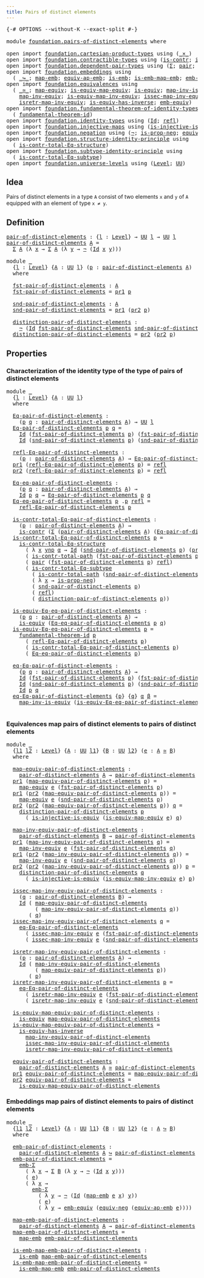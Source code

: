 ```yaml
---
title: Pairs of distinct elements
---
```


<pre class="Agda"><a id="52" class="Symbol">{-#</a> <a id="56" class="Keyword">OPTIONS</a> <a id="64" class="Pragma">--without-K</a> <a id="76" class="Pragma">--exact-split</a> <a id="90" class="Symbol">#-}</a>

<a id="95" class="Keyword">module</a> <a id="102" href="foundation.pairs-of-distinct-elements.html" class="Module">foundation.pairs-of-distinct-elements</a> <a id="140" class="Keyword">where</a>

<a id="147" class="Keyword">open</a> <a id="152" class="Keyword">import</a> <a id="159" href="foundation.cartesian-product-types.html" class="Module">foundation.cartesian-product-types</a> <a id="194" class="Keyword">using</a> <a id="200" class="Symbol">(</a><a id="201" href="foundation-core.cartesian-product-types.html#577" class="Function Operator">_×_</a><a id="204" class="Symbol">)</a>
<a id="206" class="Keyword">open</a> <a id="211" class="Keyword">import</a> <a id="218" href="foundation.contractible-types.html" class="Module">foundation.contractible-types</a> <a id="248" class="Keyword">using</a> <a id="254" class="Symbol">(</a><a id="255" href="foundation-core.contractible-types.html#993" class="Function">is-contr</a><a id="263" class="Symbol">;</a> <a id="265" href="foundation-core.contractible-types.html#2033" class="Function">is-contr-total-path</a><a id="284" class="Symbol">)</a>
<a id="286" class="Keyword">open</a> <a id="291" class="Keyword">import</a> <a id="298" href="foundation.dependent-pair-types.html" class="Module">foundation.dependent-pair-types</a> <a id="330" class="Keyword">using</a> <a id="336" class="Symbol">(</a><a id="337" href="foundation-core.dependent-pair-types.html#502" class="Record">Σ</a><a id="338" class="Symbol">;</a> <a id="340" href="foundation-core.dependent-pair-types.html#575" class="InductiveConstructor">pair</a><a id="344" class="Symbol">;</a> <a id="346" href="foundation-core.dependent-pair-types.html#592" class="Field">pr1</a><a id="349" class="Symbol">;</a> <a id="351" href="foundation-core.dependent-pair-types.html#604" class="Field">pr2</a><a id="354" class="Symbol">)</a>
<a id="356" class="Keyword">open</a> <a id="361" class="Keyword">import</a> <a id="368" href="foundation.embeddings.html" class="Module">foundation.embeddings</a> <a id="390" class="Keyword">using</a>
  <a id="398" class="Symbol">(</a> <a id="400" href="foundation-core.embeddings.html#1061" class="Function Operator">_↪_</a><a id="403" class="Symbol">;</a> <a id="405" href="foundation-core.embeddings.html#1204" class="Function">map-emb</a><a id="412" class="Symbol">;</a> <a id="414" href="foundation-core.embeddings.html#1331" class="Function">equiv-ap-emb</a><a id="426" class="Symbol">;</a> <a id="428" href="foundation-core.embeddings.html#979" class="Function">is-emb</a><a id="434" class="Symbol">;</a> <a id="436" href="foundation-core.embeddings.html#1251" class="Function">is-emb-map-emb</a><a id="450" class="Symbol">;</a> <a id="452" href="foundation.embeddings.html#5248" class="Function">emb-Σ</a><a id="457" class="Symbol">)</a>
<a id="459" class="Keyword">open</a> <a id="464" class="Keyword">import</a> <a id="471" href="foundation.equivalences.html" class="Module">foundation.equivalences</a> <a id="495" class="Keyword">using</a>
  <a id="503" class="Symbol">(</a> <a id="505" href="foundation-core.equivalences.html#1608" class="Function Operator">_≃_</a><a id="508" class="Symbol">;</a> <a id="510" href="foundation-core.equivalences.html#1808" class="Function">map-equiv</a><a id="519" class="Symbol">;</a> <a id="521" href="foundation-core.equivalences.html#1863" class="Function">is-equiv-map-equiv</a><a id="539" class="Symbol">;</a> <a id="541" href="foundation-core.equivalences.html#1543" class="Function">is-equiv</a><a id="549" class="Symbol">;</a> <a id="551" href="foundation-core.equivalences.html#4174" class="Function">map-inv-is-equiv</a><a id="567" class="Symbol">;</a>
    <a id="573" href="foundation-core.equivalences.html#5023" class="Function">map-inv-equiv</a><a id="586" class="Symbol">;</a> <a id="588" href="foundation-core.equivalences.html#5581" class="Function">is-equiv-map-inv-equiv</a><a id="610" class="Symbol">;</a> <a id="612" href="foundation-core.equivalences.html#5106" class="Function">issec-map-inv-equiv</a><a id="631" class="Symbol">;</a>
    <a id="637" href="foundation-core.equivalences.html#5238" class="Function">isretr-map-inv-equiv</a><a id="657" class="Symbol">;</a> <a id="659" href="foundation-core.equivalences.html#3000" class="Function">is-equiv-has-inverse</a><a id="679" class="Symbol">;</a> <a id="681" href="foundation.equivalences.html#3232" class="Function">emb-equiv</a><a id="690" class="Symbol">)</a>
<a id="692" class="Keyword">open</a> <a id="697" class="Keyword">import</a> <a id="704" href="foundation.fundamental-theorem-of-identity-types.html" class="Module">foundation.fundamental-theorem-of-identity-types</a> <a id="753" class="Keyword">using</a>
  <a id="761" class="Symbol">(</a> <a id="763" href="foundation-core.fundamental-theorem-of-identity-types.html#1891" class="Function">fundamental-theorem-id</a><a id="785" class="Symbol">)</a>
<a id="787" class="Keyword">open</a> <a id="792" class="Keyword">import</a> <a id="799" href="foundation.identity-types.html" class="Module">foundation.identity-types</a> <a id="825" class="Keyword">using</a> <a id="831" class="Symbol">(</a><a id="832" href="foundation-core.identity-types.html#1754" class="Datatype">Id</a><a id="834" class="Symbol">;</a> <a id="836" href="foundation-core.identity-types.html#1807" class="InductiveConstructor">refl</a><a id="840" class="Symbol">)</a>
<a id="842" class="Keyword">open</a> <a id="847" class="Keyword">import</a> <a id="854" href="foundation.injective-maps.html" class="Module">foundation.injective-maps</a> <a id="880" class="Keyword">using</a> <a id="886" class="Symbol">(</a><a id="887" href="foundation.injective-maps.html#2755" class="Function">is-injective-is-equiv</a><a id="908" class="Symbol">)</a>
<a id="910" class="Keyword">open</a> <a id="915" class="Keyword">import</a> <a id="922" href="foundation.negation.html" class="Module">foundation.negation</a> <a id="942" class="Keyword">using</a> <a id="948" class="Symbol">(</a><a id="949" href="foundation-core.negation.html#452" class="Function">¬</a><a id="950" class="Symbol">;</a> <a id="952" href="foundation.negation.html#942" class="Function">is-prop-neg</a><a id="963" class="Symbol">;</a> <a id="965" href="foundation.negation.html#1465" class="Function">equiv-neg</a><a id="974" class="Symbol">)</a>
<a id="976" class="Keyword">open</a> <a id="981" class="Keyword">import</a> <a id="988" href="foundation.structure-identity-principle.html" class="Module">foundation.structure-identity-principle</a> <a id="1028" class="Keyword">using</a>
  <a id="1036" class="Symbol">(</a> <a id="1038" href="foundation.structure-identity-principle.html#1341" class="Function">is-contr-total-Eq-structure</a><a id="1065" class="Symbol">)</a>
<a id="1067" class="Keyword">open</a> <a id="1072" class="Keyword">import</a> <a id="1079" href="foundation.subtype-identity-principle.html" class="Module">foundation.subtype-identity-principle</a> <a id="1117" class="Keyword">using</a>
  <a id="1125" class="Symbol">(</a> <a id="1127" href="foundation-core.subtype-identity-principle.html#1573" class="Function">is-contr-total-Eq-subtype</a><a id="1152" class="Symbol">)</a>
<a id="1154" class="Keyword">open</a> <a id="1159" class="Keyword">import</a> <a id="1166" href="foundation.universe-levels.html" class="Module">foundation.universe-levels</a> <a id="1193" class="Keyword">using</a> <a id="1199" class="Symbol">(</a><a id="1200" href="Agda.Primitive.html#597" class="Postulate">Level</a><a id="1205" class="Symbol">;</a> <a id="1207" href="foundation-core.universe-levels.html#222" class="Primitive">UU</a><a id="1209" class="Symbol">)</a>
</pre>
## Idea

Pairs of distinct elements in a type `A` consist of two elements `x` and `y` of `A` equipped with an element of type `x ≠ y`.

## Definition

<pre class="Agda"><a id="pair-of-distinct-elements"></a><a id="1375" href="foundation.pairs-of-distinct-elements.html#1375" class="Function">pair-of-distinct-elements</a> <a id="1401" class="Symbol">:</a> <a id="1403" class="Symbol">{</a><a id="1404" href="foundation.pairs-of-distinct-elements.html#1404" class="Bound">l</a> <a id="1406" class="Symbol">:</a> <a id="1408" href="Agda.Primitive.html#597" class="Postulate">Level</a><a id="1413" class="Symbol">}</a> <a id="1415" class="Symbol">→</a> <a id="1417" href="foundation-core.universe-levels.html#222" class="Primitive">UU</a> <a id="1420" href="foundation.pairs-of-distinct-elements.html#1404" class="Bound">l</a> <a id="1422" class="Symbol">→</a> <a id="1424" href="foundation-core.universe-levels.html#222" class="Primitive">UU</a> <a id="1427" href="foundation.pairs-of-distinct-elements.html#1404" class="Bound">l</a>
<a id="1429" href="foundation.pairs-of-distinct-elements.html#1375" class="Function">pair-of-distinct-elements</a> <a id="1455" href="foundation.pairs-of-distinct-elements.html#1455" class="Bound">A</a> <a id="1457" class="Symbol">=</a>
  <a id="1461" href="foundation-core.dependent-pair-types.html#502" class="Record">Σ</a> <a id="1463" href="foundation.pairs-of-distinct-elements.html#1455" class="Bound">A</a> <a id="1465" class="Symbol">(λ</a> <a id="1468" href="foundation.pairs-of-distinct-elements.html#1468" class="Bound">x</a> <a id="1470" class="Symbol">→</a> <a id="1472" href="foundation-core.dependent-pair-types.html#502" class="Record">Σ</a> <a id="1474" href="foundation.pairs-of-distinct-elements.html#1455" class="Bound">A</a> <a id="1476" class="Symbol">(λ</a> <a id="1479" href="foundation.pairs-of-distinct-elements.html#1479" class="Bound">y</a> <a id="1481" class="Symbol">→</a> <a id="1483" href="foundation-core.negation.html#452" class="Function">¬</a> <a id="1485" class="Symbol">(</a><a id="1486" href="foundation-core.identity-types.html#1754" class="Datatype">Id</a> <a id="1489" href="foundation.pairs-of-distinct-elements.html#1468" class="Bound">x</a> <a id="1491" href="foundation.pairs-of-distinct-elements.html#1479" class="Bound">y</a><a id="1492" class="Symbol">)))</a>

<a id="1497" class="Keyword">module</a> <a id="1504" href="foundation.pairs-of-distinct-elements.html#1504" class="Module">_</a>
  <a id="1508" class="Symbol">{</a><a id="1509" href="foundation.pairs-of-distinct-elements.html#1509" class="Bound">l</a> <a id="1511" class="Symbol">:</a> <a id="1513" href="Agda.Primitive.html#597" class="Postulate">Level</a><a id="1518" class="Symbol">}</a> <a id="1520" class="Symbol">{</a><a id="1521" href="foundation.pairs-of-distinct-elements.html#1521" class="Bound">A</a> <a id="1523" class="Symbol">:</a> <a id="1525" href="foundation-core.universe-levels.html#222" class="Primitive">UU</a> <a id="1528" href="foundation.pairs-of-distinct-elements.html#1509" class="Bound">l</a><a id="1529" class="Symbol">}</a> <a id="1531" class="Symbol">(</a><a id="1532" href="foundation.pairs-of-distinct-elements.html#1532" class="Bound">p</a> <a id="1534" class="Symbol">:</a> <a id="1536" href="foundation.pairs-of-distinct-elements.html#1375" class="Function">pair-of-distinct-elements</a> <a id="1562" href="foundation.pairs-of-distinct-elements.html#1521" class="Bound">A</a><a id="1563" class="Symbol">)</a>
  <a id="1567" class="Keyword">where</a>
  
  <a id="1578" href="foundation.pairs-of-distinct-elements.html#1578" class="Function">fst-pair-of-distinct-elements</a> <a id="1608" class="Symbol">:</a> <a id="1610" href="foundation.pairs-of-distinct-elements.html#1521" class="Bound">A</a>
  <a id="1614" href="foundation.pairs-of-distinct-elements.html#1578" class="Function">fst-pair-of-distinct-elements</a> <a id="1644" class="Symbol">=</a> <a id="1646" href="foundation-core.dependent-pair-types.html#592" class="Field">pr1</a> <a id="1650" href="foundation.pairs-of-distinct-elements.html#1532" class="Bound">p</a>

  <a id="1655" href="foundation.pairs-of-distinct-elements.html#1655" class="Function">snd-pair-of-distinct-elements</a> <a id="1685" class="Symbol">:</a> <a id="1687" href="foundation.pairs-of-distinct-elements.html#1521" class="Bound">A</a>
  <a id="1691" href="foundation.pairs-of-distinct-elements.html#1655" class="Function">snd-pair-of-distinct-elements</a> <a id="1721" class="Symbol">=</a> <a id="1723" href="foundation-core.dependent-pair-types.html#592" class="Field">pr1</a> <a id="1727" class="Symbol">(</a><a id="1728" href="foundation-core.dependent-pair-types.html#604" class="Field">pr2</a> <a id="1732" href="foundation.pairs-of-distinct-elements.html#1532" class="Bound">p</a><a id="1733" class="Symbol">)</a>

  <a id="1738" href="foundation.pairs-of-distinct-elements.html#1738" class="Function">distinction-pair-of-distinct-elements</a> <a id="1776" class="Symbol">:</a>
    <a id="1782" href="foundation-core.negation.html#452" class="Function">¬</a> <a id="1784" class="Symbol">(</a><a id="1785" href="foundation-core.identity-types.html#1754" class="Datatype">Id</a> <a id="1788" href="foundation.pairs-of-distinct-elements.html#1578" class="Function">fst-pair-of-distinct-elements</a> <a id="1818" href="foundation.pairs-of-distinct-elements.html#1655" class="Function">snd-pair-of-distinct-elements</a><a id="1847" class="Symbol">)</a>
  <a id="1851" href="foundation.pairs-of-distinct-elements.html#1738" class="Function">distinction-pair-of-distinct-elements</a> <a id="1889" class="Symbol">=</a> <a id="1891" href="foundation-core.dependent-pair-types.html#604" class="Field">pr2</a> <a id="1895" class="Symbol">(</a><a id="1896" href="foundation-core.dependent-pair-types.html#604" class="Field">pr2</a> <a id="1900" href="foundation.pairs-of-distinct-elements.html#1532" class="Bound">p</a><a id="1901" class="Symbol">)</a>
</pre>
## Properties

### Characterization of the identity type of the type of pairs of distinct elements

<pre class="Agda"><a id="2016" class="Keyword">module</a> <a id="2023" href="foundation.pairs-of-distinct-elements.html#2023" class="Module">_</a>
  <a id="2027" class="Symbol">{</a><a id="2028" href="foundation.pairs-of-distinct-elements.html#2028" class="Bound">l</a> <a id="2030" class="Symbol">:</a> <a id="2032" href="Agda.Primitive.html#597" class="Postulate">Level</a><a id="2037" class="Symbol">}</a> <a id="2039" class="Symbol">{</a><a id="2040" href="foundation.pairs-of-distinct-elements.html#2040" class="Bound">A</a> <a id="2042" class="Symbol">:</a> <a id="2044" href="foundation-core.universe-levels.html#222" class="Primitive">UU</a> <a id="2047" href="foundation.pairs-of-distinct-elements.html#2028" class="Bound">l</a><a id="2048" class="Symbol">}</a>
  <a id="2052" class="Keyword">where</a>
  
  <a id="2063" href="foundation.pairs-of-distinct-elements.html#2063" class="Function">Eq-pair-of-distinct-elements</a> <a id="2092" class="Symbol">:</a>
    <a id="2098" class="Symbol">(</a><a id="2099" href="foundation.pairs-of-distinct-elements.html#2099" class="Bound">p</a> <a id="2101" href="foundation.pairs-of-distinct-elements.html#2101" class="Bound">q</a> <a id="2103" class="Symbol">:</a> <a id="2105" href="foundation.pairs-of-distinct-elements.html#1375" class="Function">pair-of-distinct-elements</a> <a id="2131" href="foundation.pairs-of-distinct-elements.html#2040" class="Bound">A</a><a id="2132" class="Symbol">)</a> <a id="2134" class="Symbol">→</a> <a id="2136" href="foundation-core.universe-levels.html#222" class="Primitive">UU</a> <a id="2139" href="foundation.pairs-of-distinct-elements.html#2028" class="Bound">l</a>
  <a id="2143" href="foundation.pairs-of-distinct-elements.html#2063" class="Function">Eq-pair-of-distinct-elements</a> <a id="2172" href="foundation.pairs-of-distinct-elements.html#2172" class="Bound">p</a> <a id="2174" href="foundation.pairs-of-distinct-elements.html#2174" class="Bound">q</a> <a id="2176" class="Symbol">=</a>
    <a id="2182" href="foundation-core.identity-types.html#1754" class="Datatype">Id</a> <a id="2185" class="Symbol">(</a><a id="2186" href="foundation.pairs-of-distinct-elements.html#1578" class="Function">fst-pair-of-distinct-elements</a> <a id="2216" href="foundation.pairs-of-distinct-elements.html#2172" class="Bound">p</a><a id="2217" class="Symbol">)</a> <a id="2219" class="Symbol">(</a><a id="2220" href="foundation.pairs-of-distinct-elements.html#1578" class="Function">fst-pair-of-distinct-elements</a> <a id="2250" href="foundation.pairs-of-distinct-elements.html#2174" class="Bound">q</a><a id="2251" class="Symbol">)</a> <a id="2253" href="foundation-core.cartesian-product-types.html#577" class="Function Operator">×</a>
    <a id="2259" href="foundation-core.identity-types.html#1754" class="Datatype">Id</a> <a id="2262" class="Symbol">(</a><a id="2263" href="foundation.pairs-of-distinct-elements.html#1655" class="Function">snd-pair-of-distinct-elements</a> <a id="2293" href="foundation.pairs-of-distinct-elements.html#2172" class="Bound">p</a><a id="2294" class="Symbol">)</a> <a id="2296" class="Symbol">(</a><a id="2297" href="foundation.pairs-of-distinct-elements.html#1655" class="Function">snd-pair-of-distinct-elements</a> <a id="2327" href="foundation.pairs-of-distinct-elements.html#2174" class="Bound">q</a><a id="2328" class="Symbol">)</a>

  <a id="2333" href="foundation.pairs-of-distinct-elements.html#2333" class="Function">refl-Eq-pair-of-distinct-elements</a> <a id="2367" class="Symbol">:</a>
    <a id="2373" class="Symbol">(</a><a id="2374" href="foundation.pairs-of-distinct-elements.html#2374" class="Bound">p</a> <a id="2376" class="Symbol">:</a> <a id="2378" href="foundation.pairs-of-distinct-elements.html#1375" class="Function">pair-of-distinct-elements</a> <a id="2404" href="foundation.pairs-of-distinct-elements.html#2040" class="Bound">A</a><a id="2405" class="Symbol">)</a> <a id="2407" class="Symbol">→</a> <a id="2409" href="foundation.pairs-of-distinct-elements.html#2063" class="Function">Eq-pair-of-distinct-elements</a> <a id="2438" href="foundation.pairs-of-distinct-elements.html#2374" class="Bound">p</a> <a id="2440" href="foundation.pairs-of-distinct-elements.html#2374" class="Bound">p</a>
  <a id="2444" href="foundation-core.dependent-pair-types.html#592" class="Field">pr1</a> <a id="2448" class="Symbol">(</a><a id="2449" href="foundation.pairs-of-distinct-elements.html#2333" class="Function">refl-Eq-pair-of-distinct-elements</a> <a id="2483" href="foundation.pairs-of-distinct-elements.html#2483" class="Bound">p</a><a id="2484" class="Symbol">)</a> <a id="2486" class="Symbol">=</a> <a id="2488" href="foundation-core.identity-types.html#1807" class="InductiveConstructor">refl</a>
  <a id="2495" href="foundation-core.dependent-pair-types.html#604" class="Field">pr2</a> <a id="2499" class="Symbol">(</a><a id="2500" href="foundation.pairs-of-distinct-elements.html#2333" class="Function">refl-Eq-pair-of-distinct-elements</a> <a id="2534" href="foundation.pairs-of-distinct-elements.html#2534" class="Bound">p</a><a id="2535" class="Symbol">)</a> <a id="2537" class="Symbol">=</a> <a id="2539" href="foundation-core.identity-types.html#1807" class="InductiveConstructor">refl</a>

  <a id="2547" href="foundation.pairs-of-distinct-elements.html#2547" class="Function">Eq-eq-pair-of-distinct-elements</a> <a id="2579" class="Symbol">:</a>
    <a id="2585" class="Symbol">(</a><a id="2586" href="foundation.pairs-of-distinct-elements.html#2586" class="Bound">p</a> <a id="2588" href="foundation.pairs-of-distinct-elements.html#2588" class="Bound">q</a> <a id="2590" class="Symbol">:</a> <a id="2592" href="foundation.pairs-of-distinct-elements.html#1375" class="Function">pair-of-distinct-elements</a> <a id="2618" href="foundation.pairs-of-distinct-elements.html#2040" class="Bound">A</a><a id="2619" class="Symbol">)</a> <a id="2621" class="Symbol">→</a>
    <a id="2627" href="foundation-core.identity-types.html#1754" class="Datatype">Id</a> <a id="2630" href="foundation.pairs-of-distinct-elements.html#2586" class="Bound">p</a> <a id="2632" href="foundation.pairs-of-distinct-elements.html#2588" class="Bound">q</a> <a id="2634" class="Symbol">→</a> <a id="2636" href="foundation.pairs-of-distinct-elements.html#2063" class="Function">Eq-pair-of-distinct-elements</a> <a id="2665" href="foundation.pairs-of-distinct-elements.html#2586" class="Bound">p</a> <a id="2667" href="foundation.pairs-of-distinct-elements.html#2588" class="Bound">q</a>
  <a id="2671" href="foundation.pairs-of-distinct-elements.html#2547" class="Function">Eq-eq-pair-of-distinct-elements</a> <a id="2703" href="foundation.pairs-of-distinct-elements.html#2703" class="Bound">p</a> <a id="2705" class="DottedPattern Symbol">.</a><a id="2706" href="foundation.pairs-of-distinct-elements.html#2703" class="DottedPattern Bound">p</a> <a id="2708" href="foundation-core.identity-types.html#1807" class="InductiveConstructor">refl</a> <a id="2713" class="Symbol">=</a>
    <a id="2719" href="foundation.pairs-of-distinct-elements.html#2333" class="Function">refl-Eq-pair-of-distinct-elements</a> <a id="2753" href="foundation.pairs-of-distinct-elements.html#2703" class="Bound">p</a>

  <a id="2758" href="foundation.pairs-of-distinct-elements.html#2758" class="Function">is-contr-total-Eq-pair-of-distinct-elements</a> <a id="2802" class="Symbol">:</a>
    <a id="2808" class="Symbol">(</a><a id="2809" href="foundation.pairs-of-distinct-elements.html#2809" class="Bound">p</a> <a id="2811" class="Symbol">:</a> <a id="2813" href="foundation.pairs-of-distinct-elements.html#1375" class="Function">pair-of-distinct-elements</a> <a id="2839" href="foundation.pairs-of-distinct-elements.html#2040" class="Bound">A</a><a id="2840" class="Symbol">)</a> <a id="2842" class="Symbol">→</a>
    <a id="2848" href="foundation-core.contractible-types.html#993" class="Function">is-contr</a> <a id="2857" class="Symbol">(</a><a id="2858" href="foundation-core.dependent-pair-types.html#502" class="Record">Σ</a> <a id="2860" class="Symbol">(</a><a id="2861" href="foundation.pairs-of-distinct-elements.html#1375" class="Function">pair-of-distinct-elements</a> <a id="2887" href="foundation.pairs-of-distinct-elements.html#2040" class="Bound">A</a><a id="2888" class="Symbol">)</a> <a id="2890" class="Symbol">(</a><a id="2891" href="foundation.pairs-of-distinct-elements.html#2063" class="Function">Eq-pair-of-distinct-elements</a> <a id="2920" href="foundation.pairs-of-distinct-elements.html#2809" class="Bound">p</a><a id="2921" class="Symbol">))</a>
  <a id="2926" href="foundation.pairs-of-distinct-elements.html#2758" class="Function">is-contr-total-Eq-pair-of-distinct-elements</a> <a id="2970" href="foundation.pairs-of-distinct-elements.html#2970" class="Bound">p</a> <a id="2972" class="Symbol">=</a>
    <a id="2978" href="foundation.structure-identity-principle.html#1341" class="Function">is-contr-total-Eq-structure</a>
      <a id="3012" class="Symbol">(</a> <a id="3014" class="Symbol">λ</a> <a id="3016" href="foundation.pairs-of-distinct-elements.html#3016" class="Bound">x</a> <a id="3018" href="foundation.pairs-of-distinct-elements.html#3018" class="Bound">ynp</a> <a id="3022" href="foundation.pairs-of-distinct-elements.html#3022" class="Bound">α</a> <a id="3024" class="Symbol">→</a> <a id="3026" href="foundation-core.identity-types.html#1754" class="Datatype">Id</a> <a id="3029" class="Symbol">(</a><a id="3030" href="foundation.pairs-of-distinct-elements.html#1655" class="Function">snd-pair-of-distinct-elements</a> <a id="3060" href="foundation.pairs-of-distinct-elements.html#2970" class="Bound">p</a><a id="3061" class="Symbol">)</a> <a id="3063" class="Symbol">(</a><a id="3064" href="foundation-core.dependent-pair-types.html#592" class="Field">pr1</a> <a id="3068" href="foundation.pairs-of-distinct-elements.html#3018" class="Bound">ynp</a><a id="3071" class="Symbol">))</a>
      <a id="3080" class="Symbol">(</a> <a id="3082" href="foundation-core.contractible-types.html#2033" class="Function">is-contr-total-path</a> <a id="3102" class="Symbol">(</a><a id="3103" href="foundation.pairs-of-distinct-elements.html#1578" class="Function">fst-pair-of-distinct-elements</a> <a id="3133" href="foundation.pairs-of-distinct-elements.html#2970" class="Bound">p</a><a id="3134" class="Symbol">))</a>
      <a id="3143" class="Symbol">(</a> <a id="3145" href="foundation-core.dependent-pair-types.html#575" class="InductiveConstructor">pair</a> <a id="3150" class="Symbol">(</a><a id="3151" href="foundation.pairs-of-distinct-elements.html#1578" class="Function">fst-pair-of-distinct-elements</a> <a id="3181" href="foundation.pairs-of-distinct-elements.html#2970" class="Bound">p</a><a id="3182" class="Symbol">)</a> <a id="3184" href="foundation-core.identity-types.html#1807" class="InductiveConstructor">refl</a><a id="3188" class="Symbol">)</a>
      <a id="3196" class="Symbol">(</a> <a id="3198" href="foundation-core.subtype-identity-principle.html#1573" class="Function">is-contr-total-Eq-subtype</a>
        <a id="3232" class="Symbol">(</a> <a id="3234" href="foundation-core.contractible-types.html#2033" class="Function">is-contr-total-path</a> <a id="3254" class="Symbol">(</a><a id="3255" href="foundation.pairs-of-distinct-elements.html#1655" class="Function">snd-pair-of-distinct-elements</a> <a id="3285" href="foundation.pairs-of-distinct-elements.html#2970" class="Bound">p</a><a id="3286" class="Symbol">))</a>
        <a id="3297" class="Symbol">(</a> <a id="3299" class="Symbol">λ</a> <a id="3301" href="foundation.pairs-of-distinct-elements.html#3301" class="Bound">x</a> <a id="3303" class="Symbol">→</a> <a id="3305" href="foundation.negation.html#942" class="Function">is-prop-neg</a><a id="3316" class="Symbol">)</a>
        <a id="3326" class="Symbol">(</a> <a id="3328" href="foundation.pairs-of-distinct-elements.html#1655" class="Function">snd-pair-of-distinct-elements</a> <a id="3358" href="foundation.pairs-of-distinct-elements.html#2970" class="Bound">p</a><a id="3359" class="Symbol">)</a>
        <a id="3369" class="Symbol">(</a> <a id="3371" href="foundation-core.identity-types.html#1807" class="InductiveConstructor">refl</a><a id="3375" class="Symbol">)</a>
        <a id="3385" class="Symbol">(</a> <a id="3387" href="foundation.pairs-of-distinct-elements.html#1738" class="Function">distinction-pair-of-distinct-elements</a> <a id="3425" href="foundation.pairs-of-distinct-elements.html#2970" class="Bound">p</a><a id="3426" class="Symbol">))</a>

  <a id="3432" href="foundation.pairs-of-distinct-elements.html#3432" class="Function">is-equiv-Eq-eq-pair-of-distinct-elements</a> <a id="3473" class="Symbol">:</a>
    <a id="3479" class="Symbol">(</a><a id="3480" href="foundation.pairs-of-distinct-elements.html#3480" class="Bound">p</a> <a id="3482" href="foundation.pairs-of-distinct-elements.html#3482" class="Bound">q</a> <a id="3484" class="Symbol">:</a> <a id="3486" href="foundation.pairs-of-distinct-elements.html#1375" class="Function">pair-of-distinct-elements</a> <a id="3512" href="foundation.pairs-of-distinct-elements.html#2040" class="Bound">A</a><a id="3513" class="Symbol">)</a> <a id="3515" class="Symbol">→</a>
    <a id="3521" href="foundation-core.equivalences.html#1543" class="Function">is-equiv</a> <a id="3530" class="Symbol">(</a><a id="3531" href="foundation.pairs-of-distinct-elements.html#2547" class="Function">Eq-eq-pair-of-distinct-elements</a> <a id="3563" href="foundation.pairs-of-distinct-elements.html#3480" class="Bound">p</a> <a id="3565" href="foundation.pairs-of-distinct-elements.html#3482" class="Bound">q</a><a id="3566" class="Symbol">)</a>
  <a id="3570" href="foundation.pairs-of-distinct-elements.html#3432" class="Function">is-equiv-Eq-eq-pair-of-distinct-elements</a> <a id="3611" href="foundation.pairs-of-distinct-elements.html#3611" class="Bound">p</a> <a id="3613" class="Symbol">=</a>
    <a id="3619" href="foundation-core.fundamental-theorem-of-identity-types.html#1891" class="Function">fundamental-theorem-id</a> <a id="3642" href="foundation.pairs-of-distinct-elements.html#3611" class="Bound">p</a>
      <a id="3650" class="Symbol">(</a> <a id="3652" href="foundation.pairs-of-distinct-elements.html#2333" class="Function">refl-Eq-pair-of-distinct-elements</a> <a id="3686" href="foundation.pairs-of-distinct-elements.html#3611" class="Bound">p</a><a id="3687" class="Symbol">)</a>
      <a id="3695" class="Symbol">(</a> <a id="3697" href="foundation.pairs-of-distinct-elements.html#2758" class="Function">is-contr-total-Eq-pair-of-distinct-elements</a> <a id="3741" href="foundation.pairs-of-distinct-elements.html#3611" class="Bound">p</a><a id="3742" class="Symbol">)</a>
      <a id="3750" class="Symbol">(</a> <a id="3752" href="foundation.pairs-of-distinct-elements.html#2547" class="Function">Eq-eq-pair-of-distinct-elements</a> <a id="3784" href="foundation.pairs-of-distinct-elements.html#3611" class="Bound">p</a><a id="3785" class="Symbol">)</a>

  <a id="3790" href="foundation.pairs-of-distinct-elements.html#3790" class="Function">eq-Eq-pair-of-distinct-elements</a> <a id="3822" class="Symbol">:</a>
    <a id="3828" class="Symbol">{</a><a id="3829" href="foundation.pairs-of-distinct-elements.html#3829" class="Bound">p</a> <a id="3831" href="foundation.pairs-of-distinct-elements.html#3831" class="Bound">q</a> <a id="3833" class="Symbol">:</a> <a id="3835" href="foundation.pairs-of-distinct-elements.html#1375" class="Function">pair-of-distinct-elements</a> <a id="3861" href="foundation.pairs-of-distinct-elements.html#2040" class="Bound">A</a><a id="3862" class="Symbol">}</a> <a id="3864" class="Symbol">→</a>
    <a id="3870" href="foundation-core.identity-types.html#1754" class="Datatype">Id</a> <a id="3873" class="Symbol">(</a><a id="3874" href="foundation.pairs-of-distinct-elements.html#1578" class="Function">fst-pair-of-distinct-elements</a> <a id="3904" href="foundation.pairs-of-distinct-elements.html#3829" class="Bound">p</a><a id="3905" class="Symbol">)</a> <a id="3907" class="Symbol">(</a><a id="3908" href="foundation.pairs-of-distinct-elements.html#1578" class="Function">fst-pair-of-distinct-elements</a> <a id="3938" href="foundation.pairs-of-distinct-elements.html#3831" class="Bound">q</a><a id="3939" class="Symbol">)</a> <a id="3941" class="Symbol">→</a>
    <a id="3947" href="foundation-core.identity-types.html#1754" class="Datatype">Id</a> <a id="3950" class="Symbol">(</a><a id="3951" href="foundation.pairs-of-distinct-elements.html#1655" class="Function">snd-pair-of-distinct-elements</a> <a id="3981" href="foundation.pairs-of-distinct-elements.html#3829" class="Bound">p</a><a id="3982" class="Symbol">)</a> <a id="3984" class="Symbol">(</a><a id="3985" href="foundation.pairs-of-distinct-elements.html#1655" class="Function">snd-pair-of-distinct-elements</a> <a id="4015" href="foundation.pairs-of-distinct-elements.html#3831" class="Bound">q</a><a id="4016" class="Symbol">)</a> <a id="4018" class="Symbol">→</a>
    <a id="4024" href="foundation-core.identity-types.html#1754" class="Datatype">Id</a> <a id="4027" href="foundation.pairs-of-distinct-elements.html#3829" class="Bound">p</a> <a id="4029" href="foundation.pairs-of-distinct-elements.html#3831" class="Bound">q</a>
  <a id="4033" href="foundation.pairs-of-distinct-elements.html#3790" class="Function">eq-Eq-pair-of-distinct-elements</a> <a id="4065" class="Symbol">{</a><a id="4066" href="foundation.pairs-of-distinct-elements.html#4066" class="Bound">p</a><a id="4067" class="Symbol">}</a> <a id="4069" class="Symbol">{</a><a id="4070" href="foundation.pairs-of-distinct-elements.html#4070" class="Bound">q</a><a id="4071" class="Symbol">}</a> <a id="4073" href="foundation.pairs-of-distinct-elements.html#4073" class="Bound">α</a> <a id="4075" href="foundation.pairs-of-distinct-elements.html#4075" class="Bound">β</a> <a id="4077" class="Symbol">=</a>
    <a id="4083" href="foundation-core.equivalences.html#4174" class="Function">map-inv-is-equiv</a> <a id="4100" class="Symbol">(</a><a id="4101" href="foundation.pairs-of-distinct-elements.html#3432" class="Function">is-equiv-Eq-eq-pair-of-distinct-elements</a> <a id="4142" href="foundation.pairs-of-distinct-elements.html#4066" class="Bound">p</a> <a id="4144" href="foundation.pairs-of-distinct-elements.html#4070" class="Bound">q</a><a id="4145" class="Symbol">)</a> <a id="4147" class="Symbol">(</a><a id="4148" href="foundation-core.dependent-pair-types.html#575" class="InductiveConstructor">pair</a> <a id="4153" href="foundation.pairs-of-distinct-elements.html#4073" class="Bound">α</a> <a id="4155" href="foundation.pairs-of-distinct-elements.html#4075" class="Bound">β</a><a id="4156" class="Symbol">)</a>
  
</pre>
### Equivalences map pairs of distinct elements to pairs of distinct elements

<pre class="Agda"><a id="4253" class="Keyword">module</a> <a id="4260" href="foundation.pairs-of-distinct-elements.html#4260" class="Module">_</a>
  <a id="4264" class="Symbol">{</a><a id="4265" href="foundation.pairs-of-distinct-elements.html#4265" class="Bound">l1</a> <a id="4268" href="foundation.pairs-of-distinct-elements.html#4268" class="Bound">l2</a> <a id="4271" class="Symbol">:</a> <a id="4273" href="Agda.Primitive.html#597" class="Postulate">Level</a><a id="4278" class="Symbol">}</a> <a id="4280" class="Symbol">{</a><a id="4281" href="foundation.pairs-of-distinct-elements.html#4281" class="Bound">A</a> <a id="4283" class="Symbol">:</a> <a id="4285" href="foundation-core.universe-levels.html#222" class="Primitive">UU</a> <a id="4288" href="foundation.pairs-of-distinct-elements.html#4265" class="Bound">l1</a><a id="4290" class="Symbol">}</a> <a id="4292" class="Symbol">{</a><a id="4293" href="foundation.pairs-of-distinct-elements.html#4293" class="Bound">B</a> <a id="4295" class="Symbol">:</a> <a id="4297" href="foundation-core.universe-levels.html#222" class="Primitive">UU</a> <a id="4300" href="foundation.pairs-of-distinct-elements.html#4268" class="Bound">l2</a><a id="4302" class="Symbol">}</a> <a id="4304" class="Symbol">(</a><a id="4305" href="foundation.pairs-of-distinct-elements.html#4305" class="Bound">e</a> <a id="4307" class="Symbol">:</a> <a id="4309" href="foundation.pairs-of-distinct-elements.html#4281" class="Bound">A</a> <a id="4311" href="foundation-core.equivalences.html#1608" class="Function Operator">≃</a> <a id="4313" href="foundation.pairs-of-distinct-elements.html#4293" class="Bound">B</a><a id="4314" class="Symbol">)</a>
  <a id="4318" class="Keyword">where</a>

  <a id="4327" href="foundation.pairs-of-distinct-elements.html#4327" class="Function">map-equiv-pair-of-distinct-elements</a> <a id="4363" class="Symbol">:</a>
    <a id="4369" href="foundation.pairs-of-distinct-elements.html#1375" class="Function">pair-of-distinct-elements</a> <a id="4395" href="foundation.pairs-of-distinct-elements.html#4281" class="Bound">A</a> <a id="4397" class="Symbol">→</a> <a id="4399" href="foundation.pairs-of-distinct-elements.html#1375" class="Function">pair-of-distinct-elements</a> <a id="4425" href="foundation.pairs-of-distinct-elements.html#4293" class="Bound">B</a>
  <a id="4429" href="foundation-core.dependent-pair-types.html#592" class="Field">pr1</a> <a id="4433" class="Symbol">(</a><a id="4434" href="foundation.pairs-of-distinct-elements.html#4327" class="Function">map-equiv-pair-of-distinct-elements</a> <a id="4470" href="foundation.pairs-of-distinct-elements.html#4470" class="Bound">p</a><a id="4471" class="Symbol">)</a> <a id="4473" class="Symbol">=</a>
    <a id="4479" href="foundation-core.equivalences.html#1808" class="Function">map-equiv</a> <a id="4489" href="foundation.pairs-of-distinct-elements.html#4305" class="Bound">e</a> <a id="4491" class="Symbol">(</a><a id="4492" href="foundation.pairs-of-distinct-elements.html#1578" class="Function">fst-pair-of-distinct-elements</a> <a id="4522" href="foundation.pairs-of-distinct-elements.html#4470" class="Bound">p</a><a id="4523" class="Symbol">)</a>
  <a id="4527" href="foundation-core.dependent-pair-types.html#592" class="Field">pr1</a> <a id="4531" class="Symbol">(</a><a id="4532" href="foundation-core.dependent-pair-types.html#604" class="Field">pr2</a> <a id="4536" class="Symbol">(</a><a id="4537" href="foundation.pairs-of-distinct-elements.html#4327" class="Function">map-equiv-pair-of-distinct-elements</a> <a id="4573" href="foundation.pairs-of-distinct-elements.html#4573" class="Bound">p</a><a id="4574" class="Symbol">))</a> <a id="4577" class="Symbol">=</a>
    <a id="4583" href="foundation-core.equivalences.html#1808" class="Function">map-equiv</a> <a id="4593" href="foundation.pairs-of-distinct-elements.html#4305" class="Bound">e</a> <a id="4595" class="Symbol">(</a><a id="4596" href="foundation.pairs-of-distinct-elements.html#1655" class="Function">snd-pair-of-distinct-elements</a> <a id="4626" href="foundation.pairs-of-distinct-elements.html#4573" class="Bound">p</a><a id="4627" class="Symbol">)</a>
  <a id="4631" href="foundation-core.dependent-pair-types.html#604" class="Field">pr2</a> <a id="4635" class="Symbol">(</a><a id="4636" href="foundation-core.dependent-pair-types.html#604" class="Field">pr2</a> <a id="4640" class="Symbol">(</a><a id="4641" href="foundation.pairs-of-distinct-elements.html#4327" class="Function">map-equiv-pair-of-distinct-elements</a> <a id="4677" href="foundation.pairs-of-distinct-elements.html#4677" class="Bound">p</a><a id="4678" class="Symbol">))</a> <a id="4681" href="foundation.pairs-of-distinct-elements.html#4681" class="Bound">q</a> <a id="4683" class="Symbol">=</a>
    <a id="4689" href="foundation.pairs-of-distinct-elements.html#1738" class="Function">distinction-pair-of-distinct-elements</a> <a id="4727" href="foundation.pairs-of-distinct-elements.html#4677" class="Bound">p</a>
      <a id="4735" class="Symbol">(</a> <a id="4737" href="foundation.injective-maps.html#2755" class="Function">is-injective-is-equiv</a> <a id="4759" class="Symbol">(</a><a id="4760" href="foundation-core.equivalences.html#1863" class="Function">is-equiv-map-equiv</a> <a id="4779" href="foundation.pairs-of-distinct-elements.html#4305" class="Bound">e</a><a id="4780" class="Symbol">)</a> <a id="4782" href="foundation.pairs-of-distinct-elements.html#4681" class="Bound">q</a><a id="4783" class="Symbol">)</a>

  <a id="4788" href="foundation.pairs-of-distinct-elements.html#4788" class="Function">map-inv-equiv-pair-of-distinct-elements</a> <a id="4828" class="Symbol">:</a>
    <a id="4834" href="foundation.pairs-of-distinct-elements.html#1375" class="Function">pair-of-distinct-elements</a> <a id="4860" href="foundation.pairs-of-distinct-elements.html#4293" class="Bound">B</a> <a id="4862" class="Symbol">→</a> <a id="4864" href="foundation.pairs-of-distinct-elements.html#1375" class="Function">pair-of-distinct-elements</a> <a id="4890" href="foundation.pairs-of-distinct-elements.html#4281" class="Bound">A</a>
  <a id="4894" href="foundation-core.dependent-pair-types.html#592" class="Field">pr1</a> <a id="4898" class="Symbol">(</a><a id="4899" href="foundation.pairs-of-distinct-elements.html#4788" class="Function">map-inv-equiv-pair-of-distinct-elements</a> <a id="4939" href="foundation.pairs-of-distinct-elements.html#4939" class="Bound">q</a><a id="4940" class="Symbol">)</a> <a id="4942" class="Symbol">=</a>
    <a id="4948" href="foundation-core.equivalences.html#5023" class="Function">map-inv-equiv</a> <a id="4962" href="foundation.pairs-of-distinct-elements.html#4305" class="Bound">e</a> <a id="4964" class="Symbol">(</a><a id="4965" href="foundation.pairs-of-distinct-elements.html#1578" class="Function">fst-pair-of-distinct-elements</a> <a id="4995" href="foundation.pairs-of-distinct-elements.html#4939" class="Bound">q</a><a id="4996" class="Symbol">)</a>
  <a id="5000" href="foundation-core.dependent-pair-types.html#592" class="Field">pr1</a> <a id="5004" class="Symbol">(</a><a id="5005" href="foundation-core.dependent-pair-types.html#604" class="Field">pr2</a> <a id="5009" class="Symbol">(</a><a id="5010" href="foundation.pairs-of-distinct-elements.html#4788" class="Function">map-inv-equiv-pair-of-distinct-elements</a> <a id="5050" href="foundation.pairs-of-distinct-elements.html#5050" class="Bound">q</a><a id="5051" class="Symbol">))</a> <a id="5054" class="Symbol">=</a>
    <a id="5060" href="foundation-core.equivalences.html#5023" class="Function">map-inv-equiv</a> <a id="5074" href="foundation.pairs-of-distinct-elements.html#4305" class="Bound">e</a> <a id="5076" class="Symbol">(</a><a id="5077" href="foundation.pairs-of-distinct-elements.html#1655" class="Function">snd-pair-of-distinct-elements</a> <a id="5107" href="foundation.pairs-of-distinct-elements.html#5050" class="Bound">q</a><a id="5108" class="Symbol">)</a>
  <a id="5112" href="foundation-core.dependent-pair-types.html#604" class="Field">pr2</a> <a id="5116" class="Symbol">(</a><a id="5117" href="foundation-core.dependent-pair-types.html#604" class="Field">pr2</a> <a id="5121" class="Symbol">(</a><a id="5122" href="foundation.pairs-of-distinct-elements.html#4788" class="Function">map-inv-equiv-pair-of-distinct-elements</a> <a id="5162" href="foundation.pairs-of-distinct-elements.html#5162" class="Bound">q</a><a id="5163" class="Symbol">))</a> <a id="5166" href="foundation.pairs-of-distinct-elements.html#5166" class="Bound">p</a> <a id="5168" class="Symbol">=</a>
    <a id="5174" href="foundation.pairs-of-distinct-elements.html#1738" class="Function">distinction-pair-of-distinct-elements</a> <a id="5212" href="foundation.pairs-of-distinct-elements.html#5162" class="Bound">q</a>
      <a id="5220" class="Symbol">(</a> <a id="5222" href="foundation.injective-maps.html#2755" class="Function">is-injective-is-equiv</a> <a id="5244" class="Symbol">(</a><a id="5245" href="foundation-core.equivalences.html#5581" class="Function">is-equiv-map-inv-equiv</a> <a id="5268" href="foundation.pairs-of-distinct-elements.html#4305" class="Bound">e</a><a id="5269" class="Symbol">)</a> <a id="5271" href="foundation.pairs-of-distinct-elements.html#5166" class="Bound">p</a><a id="5272" class="Symbol">)</a>

  <a id="5277" href="foundation.pairs-of-distinct-elements.html#5277" class="Function">issec-map-inv-equiv-pair-of-distinct-elements</a> <a id="5323" class="Symbol">:</a>
    <a id="5329" class="Symbol">(</a><a id="5330" href="foundation.pairs-of-distinct-elements.html#5330" class="Bound">q</a> <a id="5332" class="Symbol">:</a> <a id="5334" href="foundation.pairs-of-distinct-elements.html#1375" class="Function">pair-of-distinct-elements</a> <a id="5360" href="foundation.pairs-of-distinct-elements.html#4293" class="Bound">B</a><a id="5361" class="Symbol">)</a> <a id="5363" class="Symbol">→</a>
    <a id="5369" href="foundation-core.identity-types.html#1754" class="Datatype">Id</a> <a id="5372" class="Symbol">(</a> <a id="5374" href="foundation.pairs-of-distinct-elements.html#4327" class="Function">map-equiv-pair-of-distinct-elements</a>
         <a id="5419" class="Symbol">(</a> <a id="5421" href="foundation.pairs-of-distinct-elements.html#4788" class="Function">map-inv-equiv-pair-of-distinct-elements</a> <a id="5461" href="foundation.pairs-of-distinct-elements.html#5330" class="Bound">q</a><a id="5462" class="Symbol">))</a>
       <a id="5472" class="Symbol">(</a> <a id="5474" href="foundation.pairs-of-distinct-elements.html#5330" class="Bound">q</a><a id="5475" class="Symbol">)</a>
  <a id="5479" href="foundation.pairs-of-distinct-elements.html#5277" class="Function">issec-map-inv-equiv-pair-of-distinct-elements</a> <a id="5525" href="foundation.pairs-of-distinct-elements.html#5525" class="Bound">q</a> <a id="5527" class="Symbol">=</a>
    <a id="5533" href="foundation.pairs-of-distinct-elements.html#3790" class="Function">eq-Eq-pair-of-distinct-elements</a>
      <a id="5571" class="Symbol">(</a> <a id="5573" href="foundation-core.equivalences.html#5106" class="Function">issec-map-inv-equiv</a> <a id="5593" href="foundation.pairs-of-distinct-elements.html#4305" class="Bound">e</a> <a id="5595" class="Symbol">(</a><a id="5596" href="foundation.pairs-of-distinct-elements.html#1578" class="Function">fst-pair-of-distinct-elements</a> <a id="5626" href="foundation.pairs-of-distinct-elements.html#5525" class="Bound">q</a><a id="5627" class="Symbol">))</a>
      <a id="5636" class="Symbol">(</a> <a id="5638" href="foundation-core.equivalences.html#5106" class="Function">issec-map-inv-equiv</a> <a id="5658" href="foundation.pairs-of-distinct-elements.html#4305" class="Bound">e</a> <a id="5660" class="Symbol">(</a><a id="5661" href="foundation.pairs-of-distinct-elements.html#1655" class="Function">snd-pair-of-distinct-elements</a> <a id="5691" href="foundation.pairs-of-distinct-elements.html#5525" class="Bound">q</a><a id="5692" class="Symbol">))</a>

  <a id="5698" href="foundation.pairs-of-distinct-elements.html#5698" class="Function">isretr-map-inv-equiv-pair-of-distinct-elements</a> <a id="5745" class="Symbol">:</a>
    <a id="5751" class="Symbol">(</a><a id="5752" href="foundation.pairs-of-distinct-elements.html#5752" class="Bound">p</a> <a id="5754" class="Symbol">:</a> <a id="5756" href="foundation.pairs-of-distinct-elements.html#1375" class="Function">pair-of-distinct-elements</a> <a id="5782" href="foundation.pairs-of-distinct-elements.html#4281" class="Bound">A</a><a id="5783" class="Symbol">)</a> <a id="5785" class="Symbol">→</a>
    <a id="5791" href="foundation-core.identity-types.html#1754" class="Datatype">Id</a> <a id="5794" class="Symbol">(</a> <a id="5796" href="foundation.pairs-of-distinct-elements.html#4788" class="Function">map-inv-equiv-pair-of-distinct-elements</a>
         <a id="5845" class="Symbol">(</a> <a id="5847" href="foundation.pairs-of-distinct-elements.html#4327" class="Function">map-equiv-pair-of-distinct-elements</a> <a id="5883" href="foundation.pairs-of-distinct-elements.html#5752" class="Bound">p</a><a id="5884" class="Symbol">))</a>
       <a id="5894" class="Symbol">(</a> <a id="5896" href="foundation.pairs-of-distinct-elements.html#5752" class="Bound">p</a><a id="5897" class="Symbol">)</a>
  <a id="5901" href="foundation.pairs-of-distinct-elements.html#5698" class="Function">isretr-map-inv-equiv-pair-of-distinct-elements</a> <a id="5948" href="foundation.pairs-of-distinct-elements.html#5948" class="Bound">p</a> <a id="5950" class="Symbol">=</a>
    <a id="5956" href="foundation.pairs-of-distinct-elements.html#3790" class="Function">eq-Eq-pair-of-distinct-elements</a>
      <a id="5994" class="Symbol">(</a> <a id="5996" href="foundation-core.equivalences.html#5238" class="Function">isretr-map-inv-equiv</a> <a id="6017" href="foundation.pairs-of-distinct-elements.html#4305" class="Bound">e</a> <a id="6019" class="Symbol">(</a><a id="6020" href="foundation.pairs-of-distinct-elements.html#1578" class="Function">fst-pair-of-distinct-elements</a> <a id="6050" href="foundation.pairs-of-distinct-elements.html#5948" class="Bound">p</a><a id="6051" class="Symbol">))</a>
      <a id="6060" class="Symbol">(</a> <a id="6062" href="foundation-core.equivalences.html#5238" class="Function">isretr-map-inv-equiv</a> <a id="6083" href="foundation.pairs-of-distinct-elements.html#4305" class="Bound">e</a> <a id="6085" class="Symbol">(</a><a id="6086" href="foundation.pairs-of-distinct-elements.html#1655" class="Function">snd-pair-of-distinct-elements</a> <a id="6116" href="foundation.pairs-of-distinct-elements.html#5948" class="Bound">p</a><a id="6117" class="Symbol">))</a>

  <a id="6123" href="foundation.pairs-of-distinct-elements.html#6123" class="Function">is-equiv-map-equiv-pair-of-distinct-elements</a> <a id="6168" class="Symbol">:</a>
    <a id="6174" href="foundation-core.equivalences.html#1543" class="Function">is-equiv</a> <a id="6183" href="foundation.pairs-of-distinct-elements.html#4327" class="Function">map-equiv-pair-of-distinct-elements</a>
  <a id="6221" href="foundation.pairs-of-distinct-elements.html#6123" class="Function">is-equiv-map-equiv-pair-of-distinct-elements</a> <a id="6266" class="Symbol">=</a>
    <a id="6272" href="foundation-core.equivalences.html#3000" class="Function">is-equiv-has-inverse</a>
      <a id="6299" href="foundation.pairs-of-distinct-elements.html#4788" class="Function">map-inv-equiv-pair-of-distinct-elements</a>
      <a id="6345" href="foundation.pairs-of-distinct-elements.html#5277" class="Function">issec-map-inv-equiv-pair-of-distinct-elements</a>
      <a id="6397" href="foundation.pairs-of-distinct-elements.html#5698" class="Function">isretr-map-inv-equiv-pair-of-distinct-elements</a>

  <a id="6447" href="foundation.pairs-of-distinct-elements.html#6447" class="Function">equiv-pair-of-distinct-elements</a> <a id="6479" class="Symbol">:</a>
    <a id="6485" href="foundation.pairs-of-distinct-elements.html#1375" class="Function">pair-of-distinct-elements</a> <a id="6511" href="foundation.pairs-of-distinct-elements.html#4281" class="Bound">A</a> <a id="6513" href="foundation-core.equivalences.html#1608" class="Function Operator">≃</a> <a id="6515" href="foundation.pairs-of-distinct-elements.html#1375" class="Function">pair-of-distinct-elements</a> <a id="6541" href="foundation.pairs-of-distinct-elements.html#4293" class="Bound">B</a>
  <a id="6545" href="foundation-core.dependent-pair-types.html#592" class="Field">pr1</a> <a id="6549" href="foundation.pairs-of-distinct-elements.html#6447" class="Function">equiv-pair-of-distinct-elements</a> <a id="6581" class="Symbol">=</a> <a id="6583" href="foundation.pairs-of-distinct-elements.html#4327" class="Function">map-equiv-pair-of-distinct-elements</a>
  <a id="6621" href="foundation-core.dependent-pair-types.html#604" class="Field">pr2</a> <a id="6625" href="foundation.pairs-of-distinct-elements.html#6447" class="Function">equiv-pair-of-distinct-elements</a> <a id="6657" class="Symbol">=</a>
    <a id="6663" href="foundation.pairs-of-distinct-elements.html#6123" class="Function">is-equiv-map-equiv-pair-of-distinct-elements</a>
</pre>
### Embeddings map pairs of distinct elements to pairs of distinct elements

<pre class="Agda"><a id="6798" class="Keyword">module</a> <a id="6805" href="foundation.pairs-of-distinct-elements.html#6805" class="Module">_</a>
  <a id="6809" class="Symbol">{</a><a id="6810" href="foundation.pairs-of-distinct-elements.html#6810" class="Bound">l1</a> <a id="6813" href="foundation.pairs-of-distinct-elements.html#6813" class="Bound">l2</a> <a id="6816" class="Symbol">:</a> <a id="6818" href="Agda.Primitive.html#597" class="Postulate">Level</a><a id="6823" class="Symbol">}</a> <a id="6825" class="Symbol">{</a><a id="6826" href="foundation.pairs-of-distinct-elements.html#6826" class="Bound">A</a> <a id="6828" class="Symbol">:</a> <a id="6830" href="foundation-core.universe-levels.html#222" class="Primitive">UU</a> <a id="6833" href="foundation.pairs-of-distinct-elements.html#6810" class="Bound">l1</a><a id="6835" class="Symbol">}</a> <a id="6837" class="Symbol">{</a><a id="6838" href="foundation.pairs-of-distinct-elements.html#6838" class="Bound">B</a> <a id="6840" class="Symbol">:</a> <a id="6842" href="foundation-core.universe-levels.html#222" class="Primitive">UU</a> <a id="6845" href="foundation.pairs-of-distinct-elements.html#6813" class="Bound">l2</a><a id="6847" class="Symbol">}</a> <a id="6849" class="Symbol">(</a><a id="6850" href="foundation.pairs-of-distinct-elements.html#6850" class="Bound">e</a> <a id="6852" class="Symbol">:</a> <a id="6854" href="foundation.pairs-of-distinct-elements.html#6826" class="Bound">A</a> <a id="6856" href="foundation-core.embeddings.html#1061" class="Function Operator">↪</a> <a id="6858" href="foundation.pairs-of-distinct-elements.html#6838" class="Bound">B</a><a id="6859" class="Symbol">)</a>
  <a id="6863" class="Keyword">where</a>

  <a id="6872" href="foundation.pairs-of-distinct-elements.html#6872" class="Function">emb-pair-of-distinct-elements</a> <a id="6902" class="Symbol">:</a>
    <a id="6908" href="foundation.pairs-of-distinct-elements.html#1375" class="Function">pair-of-distinct-elements</a> <a id="6934" href="foundation.pairs-of-distinct-elements.html#6826" class="Bound">A</a> <a id="6936" href="foundation-core.embeddings.html#1061" class="Function Operator">↪</a> <a id="6938" href="foundation.pairs-of-distinct-elements.html#1375" class="Function">pair-of-distinct-elements</a> <a id="6964" href="foundation.pairs-of-distinct-elements.html#6838" class="Bound">B</a>
  <a id="6968" href="foundation.pairs-of-distinct-elements.html#6872" class="Function">emb-pair-of-distinct-elements</a> <a id="6998" class="Symbol">=</a>
    <a id="7004" href="foundation.embeddings.html#5248" class="Function">emb-Σ</a>
      <a id="7016" class="Symbol">(</a> <a id="7018" class="Symbol">λ</a> <a id="7020" href="foundation.pairs-of-distinct-elements.html#7020" class="Bound">x</a> <a id="7022" class="Symbol">→</a> <a id="7024" href="foundation-core.dependent-pair-types.html#502" class="Record">Σ</a> <a id="7026" href="foundation.pairs-of-distinct-elements.html#6838" class="Bound">B</a> <a id="7028" class="Symbol">(λ</a> <a id="7031" href="foundation.pairs-of-distinct-elements.html#7031" class="Bound">y</a> <a id="7033" class="Symbol">→</a> <a id="7035" href="foundation-core.negation.html#452" class="Function">¬</a> <a id="7037" class="Symbol">(</a><a id="7038" href="foundation-core.identity-types.html#1754" class="Datatype">Id</a> <a id="7041" href="foundation.pairs-of-distinct-elements.html#7020" class="Bound">x</a> <a id="7043" href="foundation.pairs-of-distinct-elements.html#7031" class="Bound">y</a><a id="7044" class="Symbol">)))</a>
      <a id="7054" class="Symbol">(</a> <a id="7056" href="foundation.pairs-of-distinct-elements.html#6850" class="Bound">e</a><a id="7057" class="Symbol">)</a>
      <a id="7065" class="Symbol">(</a> <a id="7067" class="Symbol">λ</a> <a id="7069" href="foundation.pairs-of-distinct-elements.html#7069" class="Bound">x</a> <a id="7071" class="Symbol">→</a>
        <a id="7081" href="foundation.embeddings.html#5248" class="Function">emb-Σ</a>
          <a id="7097" class="Symbol">(</a> <a id="7099" class="Symbol">λ</a> <a id="7101" href="foundation.pairs-of-distinct-elements.html#7101" class="Bound">y</a> <a id="7103" class="Symbol">→</a> <a id="7105" href="foundation-core.negation.html#452" class="Function">¬</a> <a id="7107" class="Symbol">(</a><a id="7108" href="foundation-core.identity-types.html#1754" class="Datatype">Id</a> <a id="7111" class="Symbol">(</a><a id="7112" href="foundation-core.embeddings.html#1204" class="Function">map-emb</a> <a id="7120" href="foundation.pairs-of-distinct-elements.html#6850" class="Bound">e</a> <a id="7122" href="foundation.pairs-of-distinct-elements.html#7069" class="Bound">x</a><a id="7123" class="Symbol">)</a> <a id="7125" href="foundation.pairs-of-distinct-elements.html#7101" class="Bound">y</a><a id="7126" class="Symbol">))</a>
          <a id="7139" class="Symbol">(</a> <a id="7141" href="foundation.pairs-of-distinct-elements.html#6850" class="Bound">e</a><a id="7142" class="Symbol">)</a>
          <a id="7154" class="Symbol">(</a> <a id="7156" class="Symbol">λ</a> <a id="7158" href="foundation.pairs-of-distinct-elements.html#7158" class="Bound">y</a> <a id="7160" class="Symbol">→</a> <a id="7162" href="foundation.equivalences.html#3232" class="Function">emb-equiv</a> <a id="7172" class="Symbol">(</a><a id="7173" href="foundation.negation.html#1465" class="Function">equiv-neg</a> <a id="7183" class="Symbol">(</a><a id="7184" href="foundation-core.embeddings.html#1331" class="Function">equiv-ap-emb</a> <a id="7197" href="foundation.pairs-of-distinct-elements.html#6850" class="Bound">e</a><a id="7198" class="Symbol">))))</a>

  <a id="7206" href="foundation.pairs-of-distinct-elements.html#7206" class="Function">map-emb-pair-of-distinct-elements</a> <a id="7240" class="Symbol">:</a>
    <a id="7246" href="foundation.pairs-of-distinct-elements.html#1375" class="Function">pair-of-distinct-elements</a> <a id="7272" href="foundation.pairs-of-distinct-elements.html#6826" class="Bound">A</a> <a id="7274" class="Symbol">→</a> <a id="7276" href="foundation.pairs-of-distinct-elements.html#1375" class="Function">pair-of-distinct-elements</a> <a id="7302" href="foundation.pairs-of-distinct-elements.html#6838" class="Bound">B</a>
  <a id="7306" href="foundation.pairs-of-distinct-elements.html#7206" class="Function">map-emb-pair-of-distinct-elements</a> <a id="7340" class="Symbol">=</a>
    <a id="7346" href="foundation-core.embeddings.html#1204" class="Function">map-emb</a> <a id="7354" href="foundation.pairs-of-distinct-elements.html#6872" class="Function">emb-pair-of-distinct-elements</a>

  <a id="7387" href="foundation.pairs-of-distinct-elements.html#7387" class="Function">is-emb-map-emb-pair-of-distinct-elements</a> <a id="7428" class="Symbol">:</a>
    <a id="7434" href="foundation-core.embeddings.html#979" class="Function">is-emb</a> <a id="7441" href="foundation.pairs-of-distinct-elements.html#7206" class="Function">map-emb-pair-of-distinct-elements</a>
  <a id="7477" href="foundation.pairs-of-distinct-elements.html#7387" class="Function">is-emb-map-emb-pair-of-distinct-elements</a> <a id="7518" class="Symbol">=</a>
    <a id="7524" href="foundation-core.embeddings.html#1251" class="Function">is-emb-map-emb</a> <a id="7539" href="foundation.pairs-of-distinct-elements.html#6872" class="Function">emb-pair-of-distinct-elements</a>
</pre>